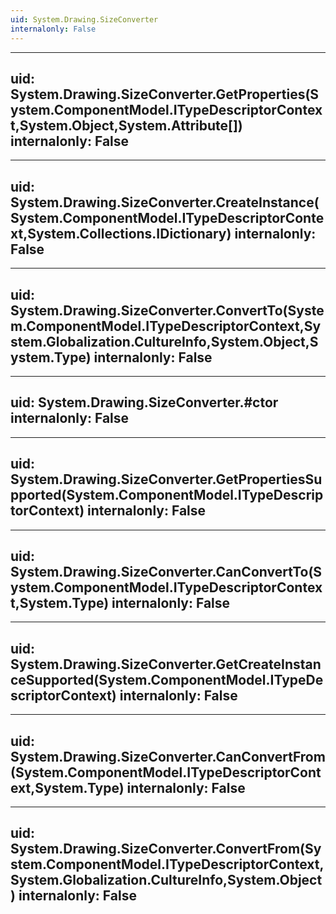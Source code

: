 ```yaml
---
uid: System.Drawing.SizeConverter
internalonly: False
---
```


---
uid: System.Drawing.SizeConverter.GetProperties(System.ComponentModel.ITypeDescriptorContext,System.Object,System.Attribute[])
internalonly: False
---

---
uid: System.Drawing.SizeConverter.CreateInstance(System.ComponentModel.ITypeDescriptorContext,System.Collections.IDictionary)
internalonly: False
---

---
uid: System.Drawing.SizeConverter.ConvertTo(System.ComponentModel.ITypeDescriptorContext,System.Globalization.CultureInfo,System.Object,System.Type)
internalonly: False
---

---
uid: System.Drawing.SizeConverter.#ctor
internalonly: False
---

---
uid: System.Drawing.SizeConverter.GetPropertiesSupported(System.ComponentModel.ITypeDescriptorContext)
internalonly: False
---

---
uid: System.Drawing.SizeConverter.CanConvertTo(System.ComponentModel.ITypeDescriptorContext,System.Type)
internalonly: False
---

---
uid: System.Drawing.SizeConverter.GetCreateInstanceSupported(System.ComponentModel.ITypeDescriptorContext)
internalonly: False
---

---
uid: System.Drawing.SizeConverter.CanConvertFrom(System.ComponentModel.ITypeDescriptorContext,System.Type)
internalonly: False
---

---
uid: System.Drawing.SizeConverter.ConvertFrom(System.ComponentModel.ITypeDescriptorContext,System.Globalization.CultureInfo,System.Object)
internalonly: False
---
